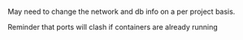 May need to change the network and db info on a per project basis.

Reminder that ports will clash if containers are already running